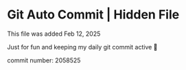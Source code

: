 # Git Auto Commit | Hidden File

This file was added Feb 12, 2025

Just for fun and keeping my daily git commit active 🤪

commit number: 2058525
